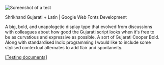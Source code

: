 ![Screenshot of a test](https://github.com/jonpinhorn/shrikhand/blob/master/development/reference/Istagram/gjSA_300.jpg)</a>

Shrikhand Gujarati + Latin | Google Web Fonts Development

A big, bold, and unapologetic display type that evolved from discussions with
colleagues about how good the Gujarati script looks when it's free to be as
curvatious and expressive as possible. A sort of Gujarati Cooper Bold. Along
with standardised Indic programming I would like to include some stylised
contextual alternates to add flair and spontaneity.

<a href="http://jonpinhorn.github.io/shrikhand/">[Testing documents]<a>
